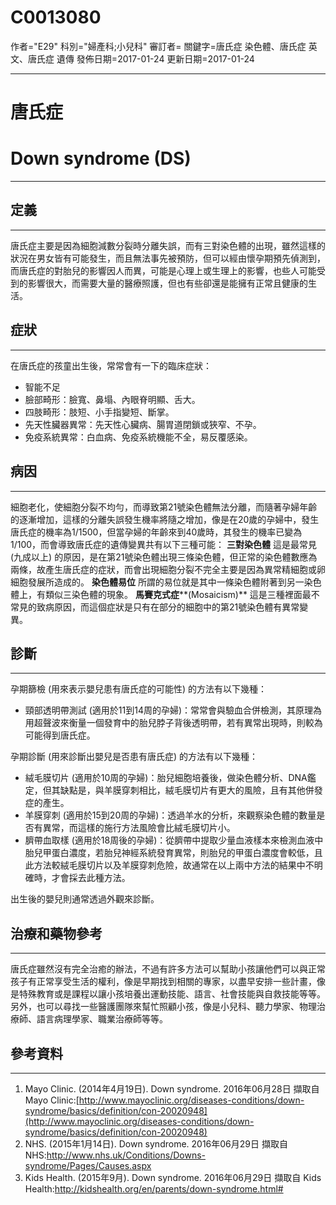 # C0013080
作者="E29"
科別="婦產科;小兒科"
審訂者=
關鍵字=唐氏症 染色體、唐氏症 英文、唐氏症 遺傳
發佈日期=2017-01-24
更新日期=2017-01-24

----------
# 唐氏症
# Down syndrome (DS)
----------
## 定義
----------

唐氏症主要是因為細胞減數分裂時分離失誤，而有三對染色體的出現，雖然這樣的狀況在男女皆有可能發生，而且無法事先被預防，但可以經由懷孕期預先偵測到，而唐氏症的對胎兒的影響因人而異，可能是心理上或生理上的影響，也些人可能受到的影響很大，而需要大量的醫療照護，但也有些卻還是能擁有正常且健康的生活。

## 症狀
----------

在唐氏症的孩童出生後，常常會有一下的臨床症狀：

- 智能不足
- 臉部畸形：臉寬、鼻塌、內眼脊明顯、舌大。
- 四肢畸形：肢短、小手指變短、斷掌。
- 先天性臟器異常：先天性心臟病、腸胃道閉鎖或狹窄、不孕。
- 免疫系統異常：白血病、免疫系統機能不全，易反覆感染。
## 病因
----------

細胞老化，使細胞分裂不均勻，而導致第21號染色體無法分離，而隨著孕婦年齡的逐漸增加，這樣的分離失誤發生機率將隨之增加，像是在20歲的孕婦中，發生唐氏症的機率為1/1500，但當孕婦的年齡來到40歲時，其發生的機率已變為1/100，而會導致唐氏症的遺傳變異共有以下三種可能：
******三對染色體******
這是最常見 (九成以上) 的原因，是在第21號染色體出現三條染色體，但正常的染色體數應為兩條，故產生唐氏症的症狀，而會出現細胞分裂不完全主要是因為異常精細胞或卵細胞發展所造成的。
******染色體易位******
所謂的易位就是其中一條染色體附著到另一染色體上，有類似三染色體的現象。
******馬賽克式症********(Mosaicism)**
這是三種裡面最不常見的致病原因，而這個症狀是只有在部分的細胞中的第21號染色體有異常變異。

## 診斷
----------

孕期篩檢 (用來表示嬰兒患有唐氏症的可能性) 的方法有以下幾種：

- 頸部透明帶測試 (適用於11到14周的孕婦)：常常會與驗血合併檢測，其原理為用超聲波來衡量一個發育中的胎兒脖子背後透明帶，若有異常出現時，則較為可能得到唐氏症。

孕期診斷 (用來診斷出嬰兒是否患有唐氏症) 的方法有以下幾種：

- 絨毛膜切片 (適用於10周的孕婦)：胎兒細胞培養後，做染色體分析、DNA鑑定，但其缺點是，與羊膜穿刺相比，絨毛膜切片有更大的風險，且有其他併發症的產生。
- 羊膜穿刺 (適用於15到20周的孕婦)：透過羊水的分析，來觀察染色體的數量是否有異常，而這樣的施行方法風險會比絨毛膜切片小。
- 臍帶血取樣 (適用於18周後的孕婦)：從臍帶中提取少量血液樣本來檢測血液中胎兒甲蛋白濃度，若胎兒神經系統發育異常，則胎兒的甲蛋白濃度會較低，且此方法較絨毛膜切片以及羊膜穿刺危險，故通常在以上兩中方法的結果中不明確時，才會採去此種方法。

出生後的嬰兒則通常透過外觀來診斷。

## 治療和藥物參考
----------

唐氏症雖然沒有完全治癒的辦法，不過有許多方法可以幫助小孩讓他們可以與正常孩子有正常享受生活的權利，像是早期找到相關的專家，以盡早安排一些計畫，像是特殊教育或是課程以讓小孩培養出運動技能、語言、社會技能與自救技能等等。另外，也可以尋找一些醫護團隊來幫忙照顧小孩，像是小兒科、聽力學家、物理治療師、語言病理學家、職業治療師等等。

## 參考資料
----------
1. Mayo Clinic. (2014年4月19日). Down syndrome. 2016年06月28日 擷取自 Mayo Clinic:[http://www.mayoclinic.org/diseases-conditions/down-syndrome/basics/definition/con-20020948](http://www.mayoclinic.org/diseases-conditions/down-syndrome/basics/definition/con-20020948)
2. NHS. (2015年1月14日). Down syndrome. 2016年06月29日 擷取自 NHS:http://www.nhs.uk/Conditions/Downs-syndrome/Pages/Causes.aspx
3. Kids Health. (2015年9月). Down syndrome. 2016年06月29日 擷取自 Kids Health:http://kidshealth.org/en/parents/down-syndrome.html#



